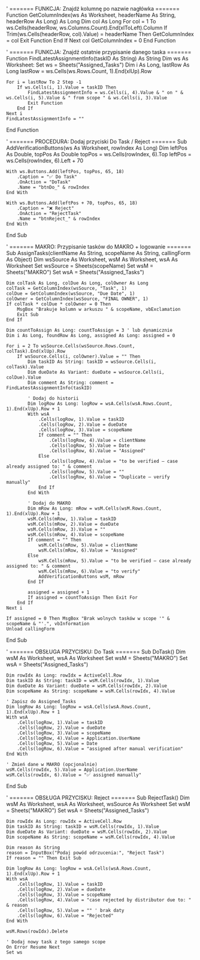' ======= FUNKCJA: Znajdź kolumnę po nazwie nagłówka =======
Function GetColumnIndex(ws As Worksheet, headerName As String, headerRow As Long) As Long
    Dim col As Long
    For col = 1 To ws.Cells(headerRow, ws.Columns.Count).End(xlToLeft).Column
        If Trim(ws.Cells(headerRow, col).Value) = headerName Then
            GetColumnIndex = col
            Exit Function
        End If
    Next col
    GetColumnIndex = 0
End Function

' ======= FUNKCJA: Znajdź ostatnie przypisanie danego taska =======
Function FindLatestAssignmentInfo(taskID As String) As String
    Dim ws As Worksheet: Set ws = Sheets("Assigned_Tasks")
    Dim i As Long, lastRow As Long
    lastRow = ws.Cells(ws.Rows.Count, 1).End(xlUp).Row

    For i = lastRow To 2 Step -1
        If ws.Cells(i, 1).Value = taskID Then
            FindLatestAssignmentInfo = ws.Cells(i, 4).Value & " on " & ws.Cells(i, 5).Value & " from scope " & ws.Cells(i, 3).Value
            Exit Function
        End If
    Next i
    FindLatestAssignmentInfo = ""
End Function

' ======= PROCEDURA: Dodaj przyciski Do Task / Reject =======
Sub AddVerificationButtons(ws As Worksheet, rowIndex As Long)
    Dim leftPos As Double, topPos As Double
    topPos = ws.Cells(rowIndex, 6).Top
    leftPos = ws.Cells(rowIndex, 6).Left + 70

    With ws.Buttons.Add(leftPos, topPos, 65, 18)
        .Caption = "✅ Do Task"
        .OnAction = "DoTask"
        .Name = "btnDo_" & rowIndex
    End With

    With ws.Buttons.Add(leftPos + 70, topPos, 65, 18)
        .Caption = "❌ Reject"
        .OnAction = "RejectTask"
        .Name = "btnReject_" & rowIndex
    End With
End Sub

' ======= MAKRO: Przypisanie tasków do MAKRO + logowanie =======
Sub AssignTasks(clientName As String, scopeName As String, callingForm As Object)
    Dim wsSource As Worksheet, wsM As Worksheet, wsA As Worksheet
    Set wsSource = Sheets(scopeName)
    Set wsM = Sheets("MAKRO")
    Set wsA = Sheets("Assigned_Tasks")

    Dim colTask As Long, colDue As Long, colOwner As Long
    colTask = GetColumnIndex(wsSource, "Task", 1)
    colDue = GetColumnIndex(wsSource, "Due Date", 1)
    colOwner = GetColumnIndex(wsSource, "FINAL OWNER", 1)
    If colTask * colDue * colOwner = 0 Then
        MsgBox "Brakuje kolumn w arkuszu " & scopeName, vbExclamation
        Exit Sub
    End If

    Dim countToAssign As Long: countToAssign = 3 ' lub dynamicznie
    Dim i As Long, foundRow As Long, assigned As Long: assigned = 0

    For i = 2 To wsSource.Cells(wsSource.Rows.Count, colTask).End(xlUp).Row
        If wsSource.Cells(i, colOwner).Value = "" Then
            Dim taskID As String: taskID = wsSource.Cells(i, colTask).Value
            Dim dueDate As Variant: dueDate = wsSource.Cells(i, colDue).Value
            Dim comment As String: comment = FindLatestAssignmentInfo(taskID)

            ' Dodaj do historii
            Dim logRow As Long: logRow = wsA.Cells(wsA.Rows.Count, 1).End(xlUp).Row + 1
            With wsA
                .Cells(logRow, 1).Value = taskID
                .Cells(logRow, 2).Value = dueDate
                .Cells(logRow, 3).Value = scopeName
                If comment = "" Then
                    .Cells(logRow, 4).Value = clientName
                    .Cells(logRow, 5).Value = Date
                    .Cells(logRow, 6).Value = "Assigned"
                Else
                    .Cells(logRow, 4).Value = "to be verified – case already assigned to: " & comment
                    .Cells(logRow, 5).Value = ""
                    .Cells(logRow, 6).Value = "Duplicate – verify manually"
                End If
            End With

            ' Dodaj do MAKRO
            Dim mRow As Long: mRow = wsM.Cells(wsM.Rows.Count, 1).End(xlUp).Row + 1
            wsM.Cells(mRow, 1).Value = taskID
            wsM.Cells(mRow, 2).Value = dueDate
            wsM.Cells(mRow, 3).Value = ""
            wsM.Cells(mRow, 4).Value = scopeName
            If comment = "" Then
                wsM.Cells(mRow, 5).Value = clientName
                wsM.Cells(mRow, 6).Value = "Assigned"
            Else
                wsM.Cells(mRow, 5).Value = "to be verified – case already assigned to: " & comment
                wsM.Cells(mRow, 6).Value = "to verify"
                AddVerificationButtons wsM, mRow
            End If

            assigned = assigned + 1
            If assigned = countToAssign Then Exit For
        End If
    Next i

    If assigned = 0 Then MsgBox "Brak wolnych tasków w scope '" & scopeName & "'.", vbInformation
    Unload callingForm
End Sub

' ======= OBSŁUGA PRZYCISKU: Do Task =======
Sub DoTask()
    Dim wsM As Worksheet, wsA As Worksheet
    Set wsM = Sheets("MAKRO")
    Set wsA = Sheets("Assigned_Tasks")

    Dim rowIdx As Long: rowIdx = ActiveCell.Row
    Dim taskID As String: taskID = wsM.Cells(rowIdx, 1).Value
    Dim dueDate As Variant: dueDate = wsM.Cells(rowIdx, 2).Value
    Dim scopeName As String: scopeName = wsM.Cells(rowIdx, 4).Value

    ' Zapisz do Assigned_Tasks
    Dim logRow As Long: logRow = wsA.Cells(wsA.Rows.Count, 1).End(xlUp).Row + 1
    With wsA
        .Cells(logRow, 1).Value = taskID
        .Cells(logRow, 2).Value = dueDate
        .Cells(logRow, 3).Value = scopeName
        .Cells(logRow, 4).Value = Application.UserName
        .Cells(logRow, 5).Value = Date
        .Cells(logRow, 6).Value = "assigned after manual verification"
    End With

    ' Zmień dane w MAKRO (opcjonalnie)
    wsM.Cells(rowIdx, 5).Value = Application.UserName
    wsM.Cells(rowIdx, 6).Value = "✅ assigned manually"
End Sub

' ======= OBSŁUGA PRZYCISKU: Reject =======
Sub RejectTask()
    Dim wsM As Worksheet, wsA As Worksheet, wsSource As Worksheet
    Set wsM = Sheets("MAKRO")
    Set wsA = Sheets("Assigned_Tasks")

    Dim rowIdx As Long: rowIdx = ActiveCell.Row
    Dim taskID As String: taskID = wsM.Cells(rowIdx, 1).Value
    Dim dueDate As Variant: dueDate = wsM.Cells(rowIdx, 2).Value
    Dim scopeName As String: scopeName = wsM.Cells(rowIdx, 4).Value

    Dim reason As String
    reason = InputBox("Podaj powód odrzucenia:", "Reject Task")
    If reason = "" Then Exit Sub

    Dim logRow As Long: logRow = wsA.Cells(wsA.Rows.Count, 1).End(xlUp).Row + 1
    With wsA
        .Cells(logRow, 1).Value = taskID
        .Cells(logRow, 2).Value = dueDate
        .Cells(logRow, 3).Value = scopeName
        .Cells(logRow, 4).Value = "case rejected by distributor due to: " & reason
        .Cells(logRow, 5).Value = "" ' brak daty
        .Cells(logRow, 6).Value = "Rejected"
    End With

    wsM.Rows(rowIdx).Delete

    ' Dodaj nowy task z tego samego scope
    On Error Resume Next
    Set ws
